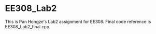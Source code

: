 # EE308_Lab2
This is Pan Hongze's Lab2 assignment for EE308.
Final code reference is EE308_Lab2_final.cpp.
